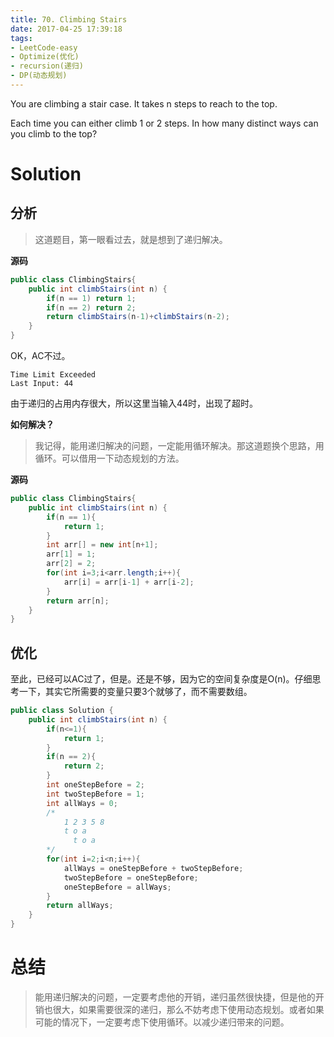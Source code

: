 ```yaml
---
title: 70. Climbing Stairs
date: 2017-04-25 17:39:18
tags:
- LeetCode-easy
- Optimize(优化)
- recursion(递归)
- DP(动态规划)
---
```

You are climbing a stair case. It takes n steps to reach to the top.

Each time you can either climb 1 or 2 steps. In how many distinct ways can you climb to the top?
<!-- more -->

# Solution

## 分析

>这道题目，第一眼看过去，就是想到了递归解决。

**源码**
```java
public class ClimbingStairs{
	public int climbStairs(int n) {
		if(n == 1) return 1;
		if(n == 2) return 2;
		return climbStairs(n-1)+climbStairs(n-2);
	}
}
```
OK，AC不过。

	Time Limit Exceeded
	Last Input: 44

由于递归的占用内存很大，所以这里当输入44时，出现了超时。

**如何解决？**

>我记得，能用递归解决的问题，一定能用循环解决。那这道题换个思路，用循环。可以借用一下动态规划的方法。

**源码**

```java
public class ClimbingStairs{
	public int climbStairs(int n) {
		if(n == 1){
			return 1;
		}
		int arr[] = new int[n+1];
		arr[1] = 1;
		arr[2] = 2;
		for(int i=3;i<arr.length;i++){
			arr[i] = arr[i-1] + arr[i-2];
		}
		return arr[n];
	}
}
```

## 优化

至此，已经可以AC过了，但是。还是不够，因为它的空间复杂度是O(n)。仔细思考一下，其实它所需要的变量只要3个就够了，而不需要数组。

```java
public class Solution {
	public int climbStairs(int n) {
		if(n<=1){
			return 1;
		}
		if(n == 2){
			return 2;
		}
		int oneStepBefore = 2;
		int twoStepBefore = 1;
		int allWays = 0;
		/*
			1 2 3 5 8
			t o a
			  t o a
		*/
		for(int i=2;i<n;i++){
			allWays = oneStepBefore + twoStepBefore;
			twoStepBefore = oneStepBefore;
			oneStepBefore = allWays;
		}
		return allWays;
	}
}
```

# 总结

>能用递归解决的问题，一定要考虑他的开销，递归虽然很快捷，但是他的开销也很大，如果需要很深的递归，那么不妨考虑下使用动态规划。或者如果可能的情况下，一定要考虑下使用循环。以减少递归带来的问题。